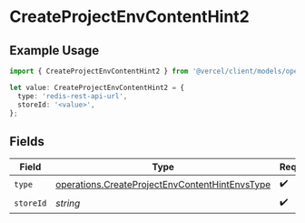 # CreateProjectEnvContentHint2

## Example Usage

```typescript
import { CreateProjectEnvContentHint2 } from '@vercel/client/models/operations';

let value: CreateProjectEnvContentHint2 = {
  type: 'redis-rest-api-url',
  storeId: '<value>',
};
```

## Fields

| Field     | Type                                                                                                             | Required           | Description |
| --------- | ---------------------------------------------------------------------------------------------------------------- | ------------------ | ----------- |
| `type`    | [operations.CreateProjectEnvContentHintEnvsType](../../models/operations/createprojectenvcontenthintenvstype.md) | :heavy_check_mark: | N/A         |
| `storeId` | _string_                                                                                                         | :heavy_check_mark: | N/A         |

